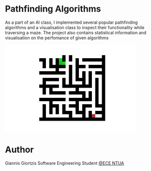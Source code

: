 # Pathfinding Algorithms
As a part of an AI class, I implemented several popular pathfinding algorithms and a visualisation class to inspect their functionality while traversing a maze. The project also contains statistical information and visualisation on the perfomance of given algorithms

![Example](https://github.com/giortzisg/pathfinding-algorithms/blob/master/example.gif)

# Author
Giannis Giortzis Software Engineering Student [@ECE NTUA](https://www.ece.ntua.gr/)
